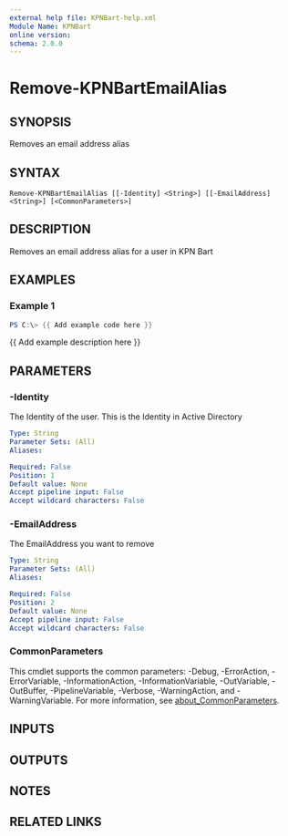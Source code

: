 ```yaml
---
external help file: KPNBart-help.xml
Module Name: KPNBart
online version:
schema: 2.0.0
---
```


# Remove-KPNBartEmailAlias

## SYNOPSIS
Removes an email address alias

## SYNTAX

```
Remove-KPNBartEmailAlias [[-Identity] <String>] [[-EmailAddress] <String>] [<CommonParameters>]
```

## DESCRIPTION
Removes an email address alias for a user in KPN Bart

## EXAMPLES

### Example 1
```powershell
PS C:\> {{ Add example code here }}
```

{{ Add example description here }}

## PARAMETERS

### -Identity
The Identity of the user.
This is the Identity in Active Directory

```yaml
Type: String
Parameter Sets: (All)
Aliases:

Required: False
Position: 1
Default value: None
Accept pipeline input: False
Accept wildcard characters: False
```

### -EmailAddress
The EmailAddress you want to remove

```yaml
Type: String
Parameter Sets: (All)
Aliases:

Required: False
Position: 2
Default value: None
Accept pipeline input: False
Accept wildcard characters: False
```

### CommonParameters
This cmdlet supports the common parameters: -Debug, -ErrorAction, -ErrorVariable, -InformationAction, -InformationVariable, -OutVariable, -OutBuffer, -PipelineVariable, -Verbose, -WarningAction, and -WarningVariable. For more information, see [about_CommonParameters](http://go.microsoft.com/fwlink/?LinkID=113216).

## INPUTS

## OUTPUTS

## NOTES

## RELATED LINKS
